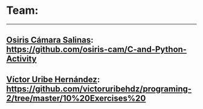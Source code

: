 # Team:   
----------------------------
## [Osiris Cámara Salinas](https://github.com/osiris-cam/C-and-Python-Activity): https://github.com/osiris-cam/C-and-Python-Activity
## [Víctor Uribe Hernández](https://github.com/victoruribehdz/programing-2/tree/master/10%20Exercises%20): https://github.com/victoruribehdz/programing-2/tree/master/10%20Exercises%20

